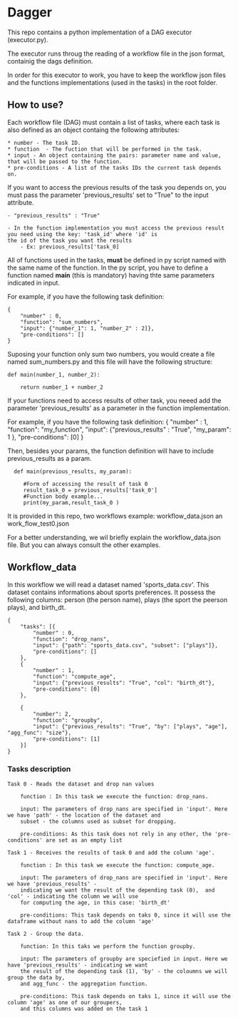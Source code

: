 # Dagger

This repo contains a python implementation of a DAG executor (executor.py).

The executor runs throug the reading of a workflow file in the json format, containig the dags definition.

In order for this executor to work, you have to keep the workflow json files and the functions implementations (used in the tasks)
in the root folder.

## How to use?

Each workflow file (DAG) must contain a list of tasks, where each task is also defined as an object containg the following attributes: 

    * number - The task ID.
    * function  - The fuction that will be performed in the task.
    * input - An object containing the pairs: parameter name and value, that will be passed to the function.
    * pre-conditions - A list of the tasks IDs the current task depends on.

If you want to access the previous results of the task you depends on, you must pass the parameter 'previous_results' set to "True" 
to the input attribute.

    - "previous_results" : "True"

    - In the function implementation you must access the previous result you need using the key: 'task_id' where 'id' is 
    the id of the task you want the results 
        - Ex: previous_results['task_0]

All of functions used in the tasks, **must** be defined in py script named with the same name of the function. 
In the py script, you have to define a function named **main** (this is mandatory) having thte same parameters indicated in input.

For example, if you have the following task definition:

    {
        "number" : 0,
        "function": "sum_numbers",
        "input": {"number_1": 1, "number_2" : 2]},
        "pre-conditions": []
    }

Suposing your function only sum two numbers, you would create a file named sum_numbers.py and this file will have the following structure:

    def main(number_1, number_2):

        return number_1 + number_2
        
If your functions need to access results of other task, you neeed add the parameter 'previous_results' as a parameter in the function
implementation.
   
   For example, if you have the following task definition:
       {
           "number" : 1,
           "function": "my_function",
           "input": {"previous_results" : "True", "my_param": 1 },
           "pre-conditions": [0]
       }
       
   Then, besides your params, the function definition will have to include previous_results as a param.
   
      def main(previous_results, my_param):
      
         #Form of accessing the result of task 0
         result_task_0 = previous_results['task_0'] 
         #Function body example...
         print(my_param,result_task_0 )
  
   

It is provided in this repo, two workflows example: workflow_data.json an work_flow_test0.json

For a better understanding, we wil briefly explain the workflow_data.json file. But you can always consult the other examples. 

## Workflow_data

In this workflow we will read a dataset named 'sports_data.csv'. This dataset contains informations about sports preferences. 
It possess the following columns: person (the person name), plays (the sport the peerson plays), and birth_dt.


    {
        "tasks": [{
            "number" : 0,
            "function": "drop_nans",
            "input": {"path": "sports_data.csv", "subset": ["plays"]},
            "pre-conditions": []
        },
        {
            "number" : 1,
            "function": "compute_age",
            "input": {"previous_results": "True", "col": "birth_dt"},
            "pre-conditions": [0]
        },

        {
            "number": 2,
            "function": "groupby",
            "input": {"previous_results": "True", "by": ["plays", "age"], "agg_func": "size"},
            "pre-conditions": [1]
        }]
    }


### Tasks description
    Task 0 - Reads the dataset and drop nan values

        function : In this task we execute the function: drop_nans.

        input: The parameters of drop_nans are specified in 'input'. Here we have 'path' - the location of the dataset and
        subset - the columns used as subset for dropping.

        pre-conditions: As this task does not rely in any other, the 'pre-conditions' are set as an empty list

    Task 1 - Receives the results of task 0 and add the column 'age'.

        function : In this task we execute the function: compute_age.

        input: The parameters of drop_nans are specified in 'input'. Here we have 'previous_results' - 
        indicating we want the result of the depending task (0),  and 'col' - indicating the column we will use 
        for computing the age, in this case: 'birth_dt'

        pre-conditions: This task depends on taks 0, since it will use the dataframe without nans to add the column 'age'

    Task 2 - Group the data.

        function: In this taks we perform the function groupby.

        input: The parameters of groupby are speciefied in input. Here we have 'previous_results' - indicating we want 
        the result of the depending task (1), 'by' - the coloumns we will group the data by,
        and agg_func - the aggregation function.

        pre-conditions: This task depends on taks 1, since it will use the column 'age' as one of our groupers, 
        and this columns was added on the task 1
